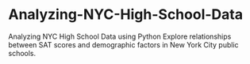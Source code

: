 # Analyzing-NYC-High-School-Data
Analyzing NYC High School Data using Python
Explore relationships between SAT scores and demographic factors in New York City public schools.
